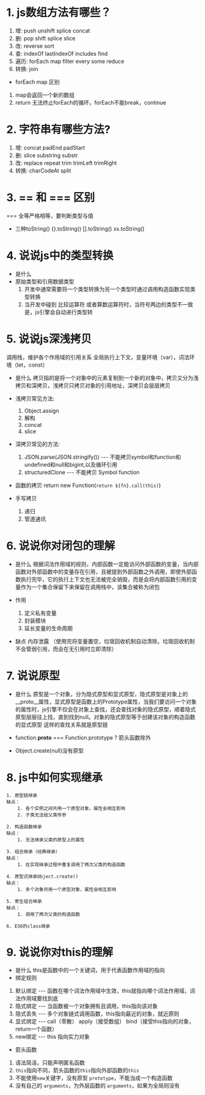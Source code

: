 # 1. js数组方法有哪些？
1. 增: push  unshift  splice  concat
2. 删: pop  shift  splice  slice
3. 改: reverse  sort
4. 查: indexOf  lastIndexOf  includes  find
5. 遍历: forEach  map  filter  every  some  reduce
6. 转换: join


- forEach map 区别
1. map会返回一个新的数组
2. return 无法终止forEach的循环，forEach不能break，continue


# 2. 字符串有哪些方法?
1. 增: concat  padEnd  padStart
2. 删: slice  substring  substr
3. 改: replace  repeat  trim  trimLeft  trimRight
4. 转换: charCodeAt  split


# 3. == 和 === 区别
 === 全等严格相等，要判断类型与值

- 三种toString()
 {}.toString()
 [].toString()
 xx.toString()


# 4. 说说js中的类型转换
- 是什么
- 原始类型和引用数据类型
    1. 开发中通常需要将一个类型转换为另一个类型时通过调用构造函数实现类型转换
    2. 当开发中碰到 比较运算符 或者算数运算符时，当符号两边的类型不一致是，js引擎会自动进行类型转

# 5. 说说js深浅拷贝
调用栈，维护各个作用域的引用关系
全局执行上下文，变量环境（var），词法环境（let，const）

- 是什么
拷贝指的是将一个对象中的元素复制到一个新的对象中，拷贝又分为浅拷贝和深拷贝，浅拷贝只拷贝对象的引用地址，深拷贝会层层拷贝

- 浅拷贝常见方法:
    1. Object.assign
    2. 解构
    3. concat
    4. slice

- 深拷贝常见的方法:
    1. JSON.parse(JSON.stringify()) --- 不能拷贝symbol和function和undefined和null和bigint,以及循环引用
    2. structuredClone --- 不能拷贝 Symbol function

- 函数的拷贝
    return new Function(`return ${fn}.call(this)`)

- 手写拷贝
    1. 递归
    2. 管道通讯


# 6. 说说你对闭包的理解
- 是什么
    根据词法作用域的规则，内部函数一定能访问外部函数的变量，当内部函数对外部函数中的变量存在引用，且被提到外部函数之外调用，即使外部函数执行完毕，它的执行上下文也无法被完全销毁，而是会将内部函数引用的变量作为一个集合保留下来保留在调用栈中，该集合被称为闭包

- 作用
    1. 定义私有变量
    2. 封装模块
    3. 延长变量的生命周期

- 缺点
    内存泄露
    （使用完将变量置空，垃圾回收机制自动清除。垃圾回收机制不会管弱引用，而会在无引用时立即清除）

# 7. 说说原型
- 是什么
    原型是一个对象，分为隐式原型和显式原型，隐式原型是对象上的__proto__属性，显式原型是函数上的Prototype属性，当我们要访问一个对象的属性时，js引擎不仅会在对象上查找，还会查找对象的隐式原型，顺着隐式原型层层往上找，直到找到null。对象的隐式原型等于创建该对象的构造函数的显式原型
    这样的查找关系就是原型链

- function.__proto__ === Function.prototype ? 箭头函数除外

- Object.create(null)没有原型
    
# 8. js中如何实现继承
    1. 原型链继承
    缺点：
        1. 各个实例之间共用一个原型对象，属性会相互影响
        2. 子类无法给父类传参
    
    2. 构造函数继承
    缺点：
        1. 无法继承父类的原型上的属性

    3. 组合继承（经典继承）
    缺点：
        1. 在实现继承过程中重复调用了两次父类的构造函数

    4. 原型式继承Object.create()
    缺点：
        1. 多个对象共用一个原型对象，属性会相互影响

    5. 寄生组合继承
    缺点：
        1. 调用了两次父类的构造函数

    6. ES6的class继承

# 9. 说说你对this的理解
- 是什么
    this是函数中的一个关键词，用于代表函数作用域的指向
- 绑定规则
1. 默认绑定 --- 函数在哪个词法作用域中生效，this就指向哪个词法作用域，词法作用域要找到底
2. 隐式绑定 --- 当函数被一个对象拥有且调用，this指向该对象
3. 隐式丢失 --- 多个对象链式调用函数，this指向最近的对象，就近原则
4. 显式绑定 --- call（零散） apply（接受数组） bind（接受this指向的对象，return一个函数）
5. new绑定 --- this 指向实力对象

- 箭头函数
1. 语法简洁，只能声明匿名函数
2. `this`指向不同，箭头函数的`this`指向外部函数的`this`
3. 不能使用`new`关键字，没有原型 `prototype`，不能当成一个构造函数
4. 没有自己的 `arguments`，为外层函数的 `arguments`，如果为全局则没有